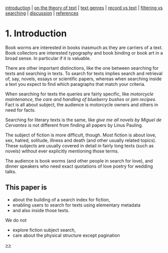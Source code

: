 [introduction](01_introduction.md) | [on the theory of text](02_theory_of_text.md) | [text genres](03_letter.md) | [record vs text](04_records_vs_text.md) | [filtering vs searching](05_filtering_vs_searching.md) | [discussion](06_discussion.md) | [references](07_references.md)

# 1. Introduction

Book worms are interested in books inasmuch as they are carriers of a
text. Book collectors are interested typography and book binding or
book art in a broad sense. In particular if it is valuable.

There are other important distinctions, like the one between searching
for texts and searching in texts. To search for texts implies search
and retrieval of, say, novels, essays or scientific papers, whereas
when searching inside a text you expect to find which paragraphs that
match your criteria.

When searching for texts the queries are fairly specific, like
_motorcycle maintenance_, the _care and handling of blueberry bushes_
or _jam recipes_. Fact is all about subject, the audience is
motorcycle owners and others in need for facts. 

Searching for literary texts is the same, like _give me all novels by
Miguel de Cervantes_ is not different from finding all papers by Linus
Pauling.

The subject of fiction is more difficult, though. Most fiction is about
love, sex, hatred, solitude, illness and death (and other usually
related topics). These subjects are usually covered in detail in
fairly long texts (such as novels) without ever explicitly mentioning
those terms.

The audience is book worms (and other people in search
for love), and dinner speakers who need exact quotations of love
poetry for wedding talks.

## This paper is 

- about the building of a search index for fiction,
- enabling users to search for texts using elementary metadata
- and also inside those texts.

We do not 

- explore fiction subject search,
- care about the physical structure except pagination

[>>](02_theory_of_text.md)